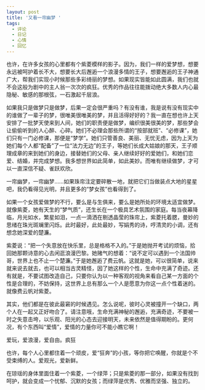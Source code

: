 ```yaml
---
layout: post
title: '又看一帘幽梦 '
tags:
  - 评论
  - 日记
  - 心情
  - 回忆
---
```

也许，在许多女孩的心里都有个紫菱模样的影子。因为，我们一样的爱梦想，想要永远被呵护着长不大，想要长大后邂逅一个浪漫多情的王子，想要邂逅的王子神通广大，帮我们实现小时候那些多彩绮丽的梦想。如果现实皆能如此圆满，我们也就不会这般为剧中的主人翁一次次的疯狂。优秀的作品往往能拨动绝大多数人内心最隐秘、敏感的那根弦，一石激起千层浪。

如果我只是做梦只是做梦，后果一定会很严重吗？有没有谁，我是说有没有现实中的谁做了一辈子的梦，很唯美很唯美的梦，并且活得好好的？我一直在想也许上天安排了一批梦天使来到人间，她们的职责便是做梦，编织很美很美的梦，那些梦会让偷偷听到的人心醉、心碎。她们不必理会那些所谓的“按部就班”、“必修课”，她们只有一门必修课，那便是“梦学”。她们只管善良、美丽、无忧无虑，因为上天为她们每个人都“配备”了一位“法力无边”的王子，等她们长成大姑娘的那天，王子顺理成章的来到她们的身边，接替她们的父母、亲人继续好好的爱她们，和她们恋爱、结婚，并完成梦想。我多想世界如此简单，如此美妙。而唯有继续做梦，才可以一直深信不疑、雀跃欢欣。



一帘幽梦，一帘幽梦……如果珠帘注定要碎散一地，就把它们当做装点大地的星星吧，我仍看得见光明，并且更多的“梦女孩”也看得到了。

如果一个女孩爱做梦的不行，要么是与生俱来，要么是她所处的环境太适宜做梦。就像紫菱，她有天生的“梦气质”，还生长在一个极具艺术氛围的家庭。每当夜幕降临，月光如水，繁星如泪，一点一滴洒在剔透晶莹的珠帘上，紫菱托着腮，曼妙的思绪在珠光斑斓里闪烁。此时最好，此处最妙，写娟秀的诗，哼清灵的小调，还有想念她深爱的楚濂。

紫菱说：“把一个失意放在快乐里，总是格格不入的。”于是她抛开考试的烦恼，拾回她那颗诗意的心去闲逛浪漫巴黎。她赌气的想着：“说不定可以遇到一个法国帅哥，世界上也不止一个楚濂。”于是她邂逅了费云帆。这就是她，可以很简单，说来就来说去就去，也可以相当古灵精怪，因了她这样的个性，生命中充满了奇迹。还有就是，不要试图改造自己，只要你认为以一种客观的视角来看自己某一方面的个性是合理的，不妨保持，这世界上总有那么一个人是愿意为你这一点个性着迷的。就像费云帆对紫菱。

其实，他们都是在彼此最窘的时候遇见。怎么说呢，彼时心灵被撞开一个缺口，两个人在一起又正好吻合了。请注意哦，生命充满神秘的邂逅，充满奇迹，不要被一时之失意击垮，以乐观、阳光的心态去迎接明天，未来依然是值得期盼的。更何况，有个东西叫“爱情”，爱情的力量你可不能小瞧它啊！

爱玩，爱浪漫，爱自由。疯狂

也许，每个人心里都住着一个顽皮，爱“狂奔”的小孩，等你把它唤醒，你就是个不受束缚的人。爱观光，爱新鲜。

在琼瑶的身体里面住着一个紫菱，一个绿萍；只是紫菱的那一部分，如果没有找到呵护，就会变成一个忧郁、沉默的女孩；而绿萍是优秀、优雅而坚强、独立的。
